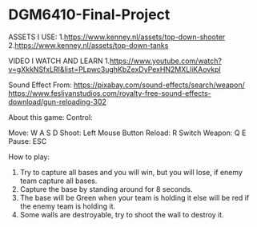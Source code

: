 # DGM6410-Final-Project

ASSETS I USE:
1.https://www.kenney.nl/assets/top-down-shooter
2.https://www.kenney.nl/assets/top-down-tanks

VIDEO I WATCH AND LEARN
1.https://www.youtube.com/watch?v=gXkkNSfxLRI&list=PLpwc3ughKbZexDyPexHN2MXLliKAovkpl

Sound Effect From:
https://pixabay.com/sound-effects/search/weapon/
https://www.fesliyanstudios.com/royalty-free-sound-effects-download/gun-reloading-302

About this game:
Control:

Move: W A S D
Shoot: Left Mouse Button
Reload: R
Switch Weapon: Q E
Pause: ESC

How to play:
1. Try to capture all bases and you will win, but you will lose, if enemy team capture all bases.
2. Capture the base by standing around for 8 seconds.
3. The base will be Green when your team is holding it else will be red if the enemy team is holding it.
4. Some walls are destroyable, try to shoot the wall to destroy it.

